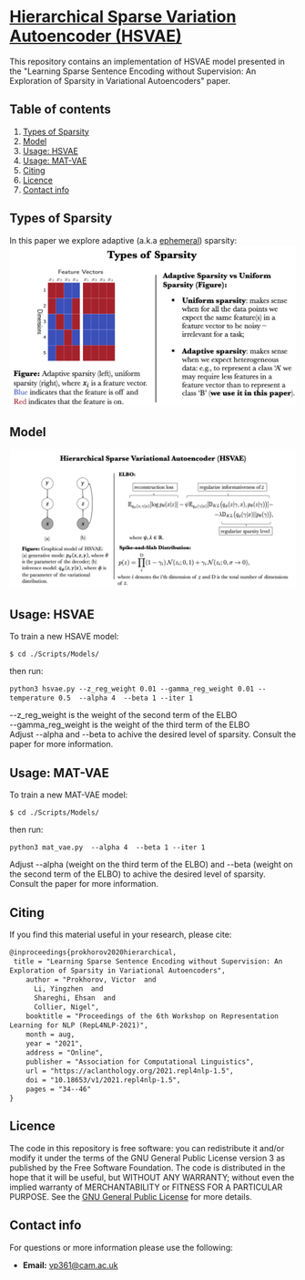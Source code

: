 # [Hierarchical Sparse Variation Autoencoder (HSVAE)](https://aclanthology.org/2021.repl4nlp-1.5.pdf)
This repository contains an implementation of HSVAE model presented in the "Learning Sparse Sentence Encoding without Supervision: An Exploration of Sparsity in Variational Autoencoders" paper.

## Table of contents
1. [Types of Sparsity](#types-of-sparsity)
2. [Model](#model)
3. [Usage: HSVAE](#usage:-hsvae)
4. [Usage: MAT-VAE](#usage:-mat-vae)
5. [Citing](#citing)
6. [Licence](#licence)
7. [Contact info](#contact-info)

## Types of Sparsity
In this paper we explore adaptive (a.k.a [ephemeral](https://htor.inf.ethz.ch/publications/index.php?pub=407)) sparsity:
![alt tag](./Misc/types_of_sparsity.png)
## Model
![alt tag](./Misc/hsvae.png)

## Usage: HSVAE
To train a new HSAVE model:
```
$ cd ./Scripts/Models/
```
then run:
```
python3 hsvae.py --z_reg_weight 0.01 --gamma_reg_weight 0.01 --temperature 0.5  --alpha 4  --beta 1 --iter 1
```
--z_reg_weight is the weight of the second term of the ELBO <br />
--gamma_reg_weight is the weight of the third term of the ELBO <br />
Adjust --alpha and --beta to achive the desired level of sparsity. Consult the paper for more information.

## Usage: MAT-VAE
To train a new MAT-VAE model:
```
$ cd ./Scripts/Models/
```
then run:
```
python3 mat_vae.py  --alpha 4  --beta 1 --iter 1
```
Adjust --alpha (weight on the third term of the ELBO) and --beta (weight on the second term of the ELBO) to achive the desired level of sparsity. Consult the paper for more information.

## Citing

If you find this material useful in your research, please cite:

```
@inproceedings{prokhorov2020hierarchical,
 title = "Learning Sparse Sentence Encoding without Supervision: An Exploration of Sparsity in Variational Autoencoders",
    author = "Prokhorov, Victor  and
      Li, Yingzhen  and
      Shareghi, Ehsan  and
      Collier, Nigel",
    booktitle = "Proceedings of the 6th Workshop on Representation Learning for NLP (RepL4NLP-2021)",
    month = aug,
    year = "2021",
    address = "Online",
    publisher = "Association for Computational Linguistics",
    url = "https://aclanthology.org/2021.repl4nlp-1.5",
    doi = "10.18653/v1/2021.repl4nlp-1.5",
    pages = "34--46"    
}
```

## Licence

The code in this repository is free software: you can redistribute it and/or modify it under the terms of the GNU General Public License version 3 as published by the Free Software Foundation. The code is distributed in the hope that it will be useful, but WITHOUT ANY WARRANTY; without even the implied warranty of MERCHANTABILITY or FITNESS FOR A PARTICULAR PURPOSE.  See the [GNU General Public License](https://www.gnu.org/licenses/gpl-3.0.en.html) for more details.


## Contact info

For questions or more information please use the following:
* **Email:** vp361@cam.ac.uk 
